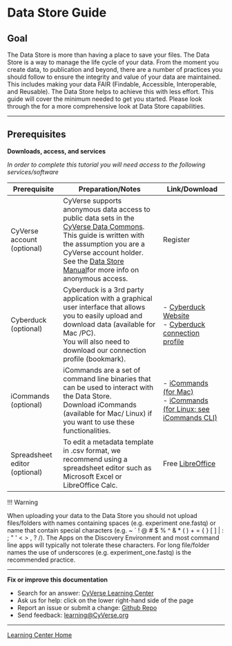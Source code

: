 # Data Store Guide

## Goal

The Data Store is more than having a place to save your files. The Data
Store is a way to manage the life cycle of your data. From the moment
you create data, to publication and beyond, there are a number of
practices you should follow to ensure the integrity and value of your
data are maintained. This includes making your data FAIR (Findable,
Accessible, Interoperable, and Reusable). The Data Store helps to
achieve this with less effort. This guide will cover the minimum needed
to get you started. Please look through the for a more comprehensive
look at Data Store capabilities.

------------------------------------------------------------------------

## Prerequisites

**Downloads, access, and services**

*In order to complete this tutorial you will need access to the
following services/software*


| Prerequisite | Preparation/Notes | Link/Download |
| --- | --- | --- |
| CyVerse account (optional) | CyVerse supports anonymous data access to public data sets in the [CyVerse Data Commons](https://datacommons.cyverse.org/). <br> This guide is written with the assumption you are a CyVerse account holder. <br> See the [Data Store Manual](https://cyverse.atlassian.net/wiki/spaces/DS/overview)for more info on anonymous access. |  Register |
| Cyberduck (optional) |  Cyberduck is a 3rd party application with a graphical user interface that allows you to easily upload and download data (available for Mac /PC). <br> You will also need to download our connection profile (bookmark). | - [Cyberduck Website](https://cyberduck.io/download/) <br> - [Cyberduck connection profile](https://cyverse.atlassian.net/wiki/download/attachments/241869843/CyVerseDataStore.cyberduckprofile?version=1&modificationDate=1568640173000&cacheVersion=1&api=v2) |
|iCommands (optional) | iCommands are a set of command line binaries that can be used to interact with the Data Store. <br> Download iCommands (available for Mac/ Linux) if you want to use these functionalities. | - [iCommands (for Mac)](https://cyverse.atlassian.net/wiki/download/attachments/241869823/cyverse-icommands-4.1.9.pkg?version=3&modificationDate=1472820029000&cacheVersion=1&api=v2) <br> - [iCommands (for Linux; see iCommands CLI)](https://irods.org/download/) |
| Spreadsheet editor (optional) | To edit a metadata template in .csv format, we recommend using a spreadsheet editor such as Microsoft Excel or LibreOffice Calc. | Free [LibreOffice](https://www.libreoffice.org/) |

!!! Warning

  When uploading your data to the Data Store you should not upload
  files/folders with names containing spaces (e.g. experiment one.fastq)
  or name that contain special characters (e.g. \~ \` ! @ \# \$ % \^ & \*
  ( ) + = { } \[ \] \| : ; \" \' \< \> , ? /). The Apps on the Discovery
  Environment and most command line apps will typically not tolerate these
  characters. For long file/folder names the use of underscores (e.g.
  experiment_one.fastq) is the recommended practice.

------------------------------------------------------------------------

**Fix or improve this documentation**

-   Search for an answer: [CyVerse Learning Center](https://cyverse-learning-materials.github.io/learning-materials-home)
-   Ask us for help: click on the lower right-hand side of the page
-   Report an issue or submit a change: [Github Repo](https://github.com/CyVerse-learning-materials/data_store_guide)
-   Send feedback: [learning@CyVerse.org](learning@CyVerse.org)

------------------------------------------------------------------------

[Learning Center Home](http://learning.cyverse.org/)
